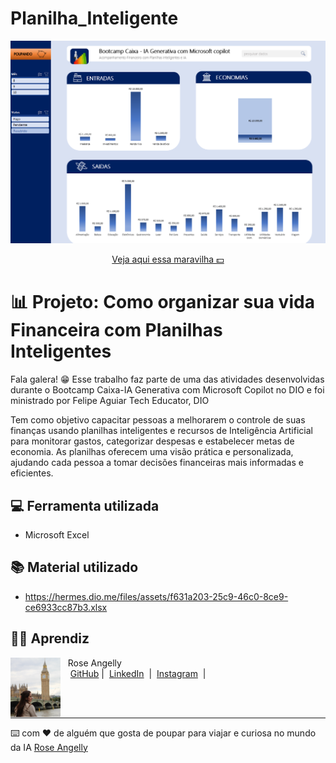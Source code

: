 # Planilha_Inteligente

<p align="center">
<img src="./Tela.png" width="600">
</p>

<p align="center">
    <a href="https://github.com/roseangelly/Planilha_Inteligente_IA/raw/refs/heads/main/Projeto%20Planilha.xlsx"> Veja aqui essa maravilha 💵</a>

</p>


# 📊 Projeto: Como organizar sua vida Financeira com Planilhas Inteligentes

Fala galera! 😁 Esse trabalho faz parte de uma das atividades desenvolvidas durante o Bootcamp Caixa-IA Generativa com Microsoft Copilot no DIO e foi ministrado por Felipe Aguiar
Tech Educator, DIO

Tem como objetivo capacitar pessoas a melhorarem o controle de suas finanças usando planilhas inteligentes e recursos de Inteligência Artificial 
para monitorar gastos, categorizar despesas e estabelecer metas de economia. As planilhas oferecem uma visão prática e personalizada, 
ajudando cada pessoa a tomar decisões financeiras mais informadas e eficientes.


## 💻 Ferramenta utilizada

- Microsoft Excel

## 📚 Material utilizado

- https://hermes.dio.me/files/assets/f631a203-25c9-46c0-8ce9-ce6933cc87b3.xlsx


## 👨‍💻 Aprendiz

<p>
    <img 
      align=left 
      margin=10 
      width=80 
      src="./viagem.PNG"
    />
    <p>&nbsp&nbsp&nbspRose Angelly<br>
    &nbsp&nbsp&nbsp
    <a href="https://github.com/roseangelly">
    GitHub</a>&nbsp;|&nbsp;
    <a href="https://www.linkedin.com/in/
rose-angelly-cabral-022059225">LinkedIn</a>
&nbsp;|&nbsp;
    <a href="https://www.instagram.com/rose.angelly/profilecard/?igsh=MXZ5bxOTIxeGIndw==/">
    Instagram</a>
&nbsp;|&nbsp;</p>
</p>
<br/><br/>
<p>

---

⌨️ com ❤️ de alguém que gosta de poupar para viajar e curiosa no mundo da IA [Rose Angelly](https://github.com/roseangelly)
